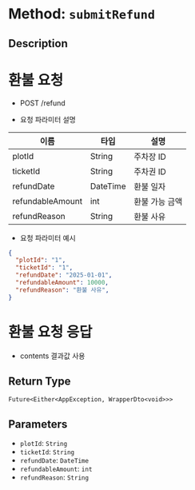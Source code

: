# Method: `submitRefund`

## Description

# 환불 요청

 - POST /refund

 - 요청 파라미터 설명

 |이름|타입|설명|
 |-|-|-|
 |plotId|String|주차장 ID|
 |ticketId|String|주차권 ID|
 |refundDate|DateTime|환불 일자|
 |refundableAmount|int|환불 가능 금액|
 |refundReason|String|환불 사유|

 - 요청 파라미터 예시

 ```json
 {
   "plotId": "1",
   "ticketId": "1",
   "refundDate": "2025-01-01",
   "refundableAmount": 10000,
   "refundReason": "환불 사유",
 }
 ```

 # 환불 요청 응답

 - contents 결과값 사용

## Return Type
`Future<Either<AppException, WrapperDto<void>>>`

## Parameters

- `plotId`: `String`
- `ticketId`: `String`
- `refundDate`: `DateTime`
- `refundableAmount`: `int`
- `refundReason`: `String`
